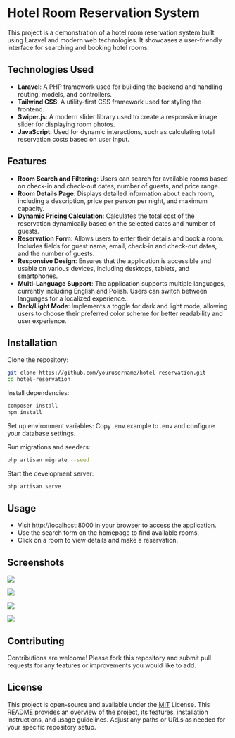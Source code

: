 
# Hotel Room Reservation System

This project is a demonstration of a hotel room reservation system built using Laravel and modern web technologies. It showcases a user-friendly interface for searching and booking hotel rooms.




## Technologies Used

  - **Laravel**: A PHP framework used for building the backend and handling routing, models, and controllers.
  - **Tailwind CSS**: A utility-first CSS framework used for styling the frontend.
  - **Swiper.js**: A modern slider library used to create a responsive image slider for displaying room photos.
  - **JavaScript**: Used for dynamic interactions, such as calculating total reservation costs based on user input.

## Features

  - **Room Search and Filtering**: Users can search for available rooms based on check-in and check-out dates, number of guests, and price range.
  - **Room Details Page**: Displays detailed information about each room, including a description, price per person per night, and maximum capacity.
  - **Dynamic Pricing Calculation**: Calculates the total cost of the reservation dynamically based on the selected dates and number of guests.
  - **Reservation Form**: Allows users to enter their details and book a room. Includes fields for guest name, email, check-in and check-out dates, and the number of guests.
  - **Responsive Design**: Ensures that the application is accessible and usable on various devices, including desktops, tablets, and smartphones.
  - **Multi-Language Support**: The application supports multiple languages, currently including English and Polish. Users can switch between languages for a localized experience.
  - **Dark/Light Mode**: Implements a toggle for dark and light mode, allowing users to choose their preferred color scheme for better readability and user experience.


## Installation

Clone the repository:

```bash
git clone https://github.com/yourusername/hotel-reservation.git
cd hotel-reservation
```
Install dependencies:
```bash
composer install
npm install
```

Set up environment variables:
Copy .env.example to .env and configure your database settings.

Run migrations and seeders:
```bash
php artisan migrate --seed
```
Start the development server:
```bash
php artisan serve

```
    
## Usage

- Visit http://localhost:8000 in your browser to access the application.
- Use the search form on the homepage to find available rooms.
- Click on a room to view details and make a reservation.





## Screenshots
![](https://i.ibb.co/rbt890R/obraz-2024-10-21-133134126.png)

![](https://i.ibb.co/jH88664/obraz-2024-10-20-213632264.png)

![](https://i.ibb.co/RybhBFY/obraz-2024-10-20-213731649.png)

![](https://i.ibb.co/WtTPq5X/obraz-2024-10-20-213821779.png)


## Contributing
Contributions are welcome! Please fork this repository and submit pull requests for any features or improvements you would like to add.

## License

This project is open-source and available under the [MIT](https://choosealicense.com/licenses/mit/) License. This README provides an overview of the project, its features, installation instructions, and usage guidelines. Adjust any paths or URLs as needed for your specific repository setup.
